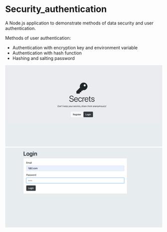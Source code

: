 # Security_authentication
A Node.js application to demonstrate methods of data security and user authentication.

Methods of user authentication: 
* Authentication with encryption key and environment variable
* Authentication with hash function
* Hashing and salting password

<img src="Screenshot_01.png" width="800"/>

<img src="Screenshot_02.png" width="800"/>

